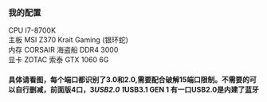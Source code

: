 ### 我的配置 
CPU I7-8700K  
主板 MSI Z370 Krait Gaming (银环蛇)  
内存 CORSAIR 海盗船 DDR4 3000  
显卡 ZOTAC 索泰 GTX 1060 6G  

#### 具体请看图，每个端口都识别了3.0和2.0,需要配合破解15端口限制。不需要的可以自行删减，前面版4口，3*USB2.0 1*USB3.1 GEN 1 有一口USB2.0是内建了蓝牙
